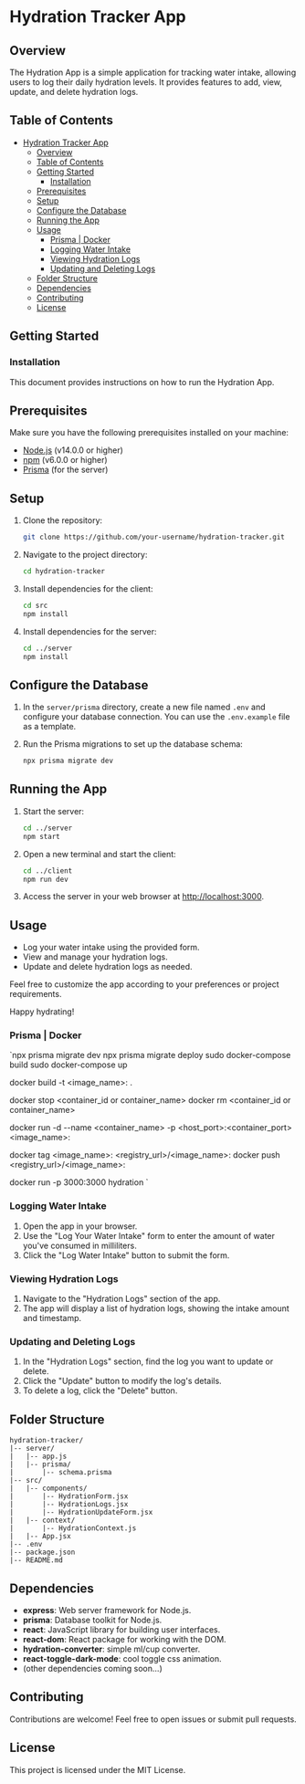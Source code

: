 # Hydration Tracker App

## Overview

The Hydration App is a simple application for tracking water intake, allowing users to log their daily hydration levels. It provides features to add, view, update, and delete hydration logs.

## Table of Contents

- [Hydration Tracker App](#hydration-tracker-app)
  - [Overview](#overview)
  - [Table of Contents](#table-of-contents)
  - [Getting Started](#getting-started)
    - [Installation](#installation)
  - [Prerequisites](#prerequisites)
  - [Setup](#setup)
  - [Configure the Database](#configure-the-database)
  - [Running the App](#running-the-app)
  - [Usage](#usage)
    - [Prisma | Docker](#prisma--docker)
    - [Logging Water Intake](#logging-water-intake)
    - [Viewing Hydration Logs](#viewing-hydration-logs)
    - [Updating and Deleting Logs](#updating-and-deleting-logs)
  - [Folder Structure](#folder-structure)
  - [Dependencies](#dependencies)
  - [Contributing](#contributing)
  - [License](#license)

## Getting Started

### Installation

This document provides instructions on how to run the Hydration App.

## Prerequisites

Make sure you have the following prerequisites installed on your machine:

- [Node.js](https://nodejs.org/) (v14.0.0 or higher)
- [npm](https://www.npmjs.com/) (v6.0.0 or higher)
- [Prisma](https://www.prisma.io/docs/getting-started/installation) (for the server)

## Setup

1. Clone the repository:

   ```bash
   git clone https://github.com/your-username/hydration-tracker.git
   ```

2. Navigate to the project directory:

   ```bash
   cd hydration-tracker
   ```

3. Install dependencies for the client:

   ```bash
   cd src
   npm install
   ```

4. Install dependencies for the server:

   ```bash
   cd ../server
   npm install
   ```

## Configure the Database

1. In the `server/prisma` directory, create a new file named `.env` and configure your database connection. You can use the `.env.example` file as a template.

2. Run the Prisma migrations to set up the database schema:

   ```bash
   npx prisma migrate dev
   ```

## Running the App

1. Start the server:

   ```bash
   cd ../server
   npm start
   ```

2. Open a new terminal and start the client:

   ```bash
   cd ../client
   npm run dev
   ```

3. Access the server in your web browser at [http://localhost:3000](http://localhost:3000).

## Usage

- Log your water intake using the provided form.
- View and manage your hydration logs.
- Update and delete hydration logs as needed.

Feel free to customize the app according to your preferences or project requirements.

Happy hydrating!

### Prisma | Docker

`npx prisma migrate dev
npx prisma migrate deploy
sudo docker-compose build
sudo docker-compose up

docker build -t <image_name>:<tag> .

docker stop <container_id or container_name>
docker rm <container_id or container_name>

docker run -d --name <container_name> -p <host_port>:<container_port> <image_name>:<tag>

docker tag <image_name>:<tag> <registry_url>/<image_name>:<tag>
docker push <registry_url>/<image_name>:<tag>

docker run -p 3000:3000 hydration
`

### Logging Water Intake

1. Open the app in your browser.
2. Use the "Log Your Water Intake" form to enter the amount of water you've consumed in milliliters.
3. Click the "Log Water Intake" button to submit the form.

### Viewing Hydration Logs

1. Navigate to the "Hydration Logs" section of the app.
2. The app will display a list of hydration logs, showing the intake amount and timestamp.

### Updating and Deleting Logs

1. In the "Hydration Logs" section, find the log you want to update or delete.
2. Click the "Update" button to modify the log's details.
3. To delete a log, click the "Delete" button.

## Folder Structure

```
hydration-tracker/
|-- server/
|   |-- app.js
|   |-- prisma/
|       |-- schema.prisma
|-- src/
|   |-- components/
|       |-- HydrationForm.jsx
|       |-- HydrationLogs.jsx
|       |-- HydrationUpdateForm.jsx
|   |-- context/
|       |-- HydrationContext.js
|   |-- App.jsx
|-- .env
|-- package.json
|-- README.md
```

## Dependencies

- **express**: Web server framework for Node.js.
- **prisma**: Database toolkit for Node.js.
- **react**: JavaScript library for building user interfaces.
- **react-dom**: React package for working with the DOM.
- **hydration-converter**: simple ml/cup converter.
- **react-toggle-dark-mode**: cool toggle css animation.
- (other dependencies coming soon...)

## Contributing

Contributions are welcome! Feel free to open issues or submit pull requests.

## License

This project is licensed under the MIT License.
